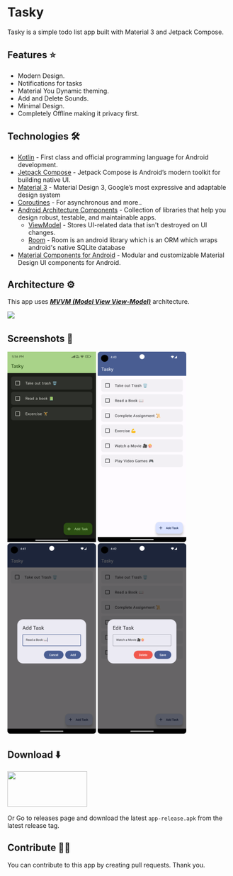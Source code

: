 
# Tasky

Tasky is a simple todo list app built with Material 3 and Jetpack Compose.

## Features ⭐️
- Modern Design.
- Notifications for tasks
- Material You Dynamic theming.
- Add and Delete Sounds.
- Minimal Design.
- Completely Offline making it privacy first.

## Technologies 🛠️
- [Kotlin](https://kotlinlang.org/) - First class and official programming language for Android development.
- [Jetpack Compose](https://developer.android.com/jetpack/compose?gclid=CjwKCAiArOqOBhBmEiwAsgeLmUlv4dbl6KV3yBs7SXOpYReSF8DaG5yWJipHnkO-OEWgyMHgjn1BixoC8bUQAvD_BwE&gclsrc=aw.ds) - Jetpack Compose is Android’s modern toolkit for building native UI.
- [Material 3](https://m3.material.io) - Material Design 3, Google’s most expressive and adaptable design system
- [Coroutines](https://kotlinlang.org/docs/reference/coroutines-overview.html) - For asynchronous and more..
- [Android Architecture Components](https://developer.android.com/topic/libraries/architecture) - Collection of libraries that help you design robust, testable, and maintainable apps.
    - [ViewModel](https://developer.android.com/topic/libraries/architecture/viewmodel) - Stores UI-related data that isn't destroyed on UI changes.
    - [Room](https://developer.android.com/training/data-storage/room) - Room is an android library which is an ORM which wraps android's native SQLite database
- [Material Components for Android](https://github.com/material-components/material-components-android) - Modular and customizable Material Design UI components for Android.

## Architecture ⚙️

This app uses [***MVVM (Model View View-Model)***](https://developer.android.com/jetpack/docs/guide#recommended-app-arch) architecture.

![](https://developer.android.com/topic/libraries/architecture/images/final-architecture.png)

## Screenshots 🌠

<img src="./screenshots/tasky1.jpg" height="430px" width="200px"/> <img src="./screenshots/tasky4.png" height="430px" width="200px"/> 
<img src="./screenshots/tasky2.png" height="430px" width="200px"/> <img src="./screenshots/tasky3.png" height="430px" width="200px"/>

## Download ⬇️

<a href="https://apt.izzysoft.de/fdroid/index/apk/com.thatsmanmeet.tasky" target="_blank"><img src="https://gitlab.com/IzzyOnDroid/repo/-/raw/master/assets/IzzyOnDroid.png" width="180px" height="80px"/></a>

Or Go to releases page and download the latest `app-release.apk` from the latest release tag.

## Contribute 🤝🏻

You can contribute to this app by creating pull requests. Thank you.

